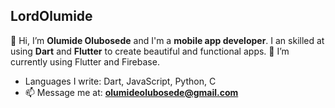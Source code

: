 ## LordOlumide

👋 Hi, I’m **Olumide Olubosede** and I'm a **mobile app developer**. I an skilled at using **Dart** and **Flutter** to create beautiful and functional apps.
🌱 I’m currently using Flutter and Firebase.

- Languages I write: Dart, JavaScript, Python, C
- 📫 Message me at: **[olumideolubosede@gmail.com](mailto:olumideolubosede@gmail.com)**

<!---
LordOlumide/LordOlumide is a ✨ special ✨ repository because its `README.md` (this file) appears on your GitHub profile.
You can click the Preview link to take a look at your changes.
--->
